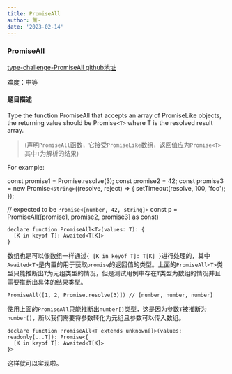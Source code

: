 ```yaml
---
title: PromiseAll
author: 萧~
date: '2023-02-14'
---
```


### PromiseAll
[type-challenge-PromiseAll github地址](https://github.com/type-challenges/type-challenges/blob/main/questions/00020-medium-promise-all/README.zh-CN.md)

难度：中等

#### 题目描述

Type the function PromiseAll that accepts an array of PromiseLike objects, the returning value should be Promise`<T>` where T is the resolved result array.

>(声明`PromiseAll`函数，它接受`PromiseLike`数组，返回值应为`Promise<T>`其中`T`为解析的结果)

For example:

const promise1 = Promise.resolve(3);
const promise2 = 42;
const promise3 = new Promise`<string>`((resolve, reject) => {
  setTimeout(resolve, 100, 'foo');
});

// expected to be `Promise<[number, 42, string]>`
const p = PromiseAll([promise1, promise2, promise3] as const)

```
declare function PromiseAll<T>(values: T): {
  [K in keyof T]: Awaited<T[K]>
}
```

数组也是可以像数组一样通过`{ [K in keyof T]: T[K] }`进行处理的，其中`Awaited<T>`是内置的用于获取`promise`的返回值的类型。上面的`PromiseAll<T>`类型只能推断出`T`为元组类型的情况，但是测试用例中存在`T`类型为数组的情况并且需要推断出具体的结果类型。

```
PromiseAll([1, 2, Promise.resolve(3)]) // [number, number, number]
```

使用上面的`PromiseAll`只能推断出`number[]`类型，这是因为参数`T`被推断为`number[]`，所以我们需要将参数转化为元组且参数可以传入数组。

```
declare function PromiseAll<T extends unknown[]>(values: readonly[...T]): Promise<{
  [K in keyof T]: Awaited<T[K]>
}>
```

这样就可以实现啦。

